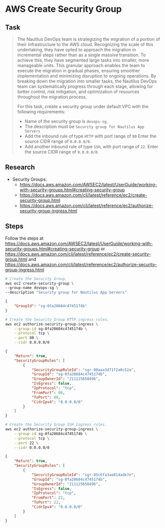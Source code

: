# AWS Create Security Group

## Task

> The Nautilus DevOps team is strategizing the migration of a portion of their infrastructure to the AWS cloud. Recognizing the scale of this undertaking, they have opted to approach the migration in incremental steps rather than as a single massive transition. To achieve this, they have segmented large tasks into smaller, more manageable units. This granular approach enables the team to execute the migration in gradual phases, ensuring smoother implementation and minimizing disruption to ongoing operations. By breaking down the migration into smaller tasks, the Nautilus DevOps team can systematically progress through each stage, allowing for better control, risk mitigation, and optimization of resources throughout the migration process.
>
> For this task, create a security group under default VPC with the following requirements:
> * Name of the security group is `devops-sg`.
> * The description must be `Security group for Nautilus App Servers`
> * Add the inbound rule of type `HTTP` with port range of `80` Enter the source CIDR range of `0.0.0.0/0`.
> * Add another inbound rule of type `SSH`, with port range of `22`. Enter the source CIDR range of `0.0.0.0/0`.

## Research

* Security Groups:
  * https://docs.aws.amazon.com/AWSEC2/latest/UserGuide/working-with-security-groups.html#creating-security-group
  * https://docs.aws.amazon.com/cli/latest/reference/ec2/create-security-group.html
  * https://docs.aws.amazon.com/cli/latest/reference/ec2/authorize-security-group-ingress.html

## Steps

Follow the steps at https://docs.aws.amazon.com/AWSEC2/latest/UserGuide/working-with-security-groups.html#creating-security-group or https://docs.aws.amazon.com/cli/latest/reference/ec2/create-security-group.html and https://docs.aws.amazon.com/cli/latest/reference/ec2/authorize-security-group-ingress.html

```bash
# Create the Security Group.
aws ec2 create-security-group \
--group-name devops-sg \
--description "Security group for Nautilus App Servers"
```

```json
{
    "GroupId": "sg-0fa20684c4745174b"
}
```

```bash
# Create the Security Group HTTP ingress rules.
aws ec2 authorize-security-group-ingress \
    --group-id sg-0fa20684c4745174b \
    --protocol tcp \
    --port 80 \
    --cidr 0.0.0.0/0
```

```json
{
    "Return": true,
    "SecurityGroupRules": [
        {
            "SecurityGroupRuleId": "sgr-00aaa3d71f2a0c52a",
            "GroupId": "sg-0fa20684c4745174b",
            "GroupOwnerId": "211125650496",
            "IsEgress": false,
            "IpProtocol": "tcp",
            "FromPort": 80,
            "ToPort": 80,
            "CidrIpv4": "0.0.0.0/0"
        }
    ]
}
```

```bash
# Create the Security Group SSH ingress rules.
aws ec2 authorize-security-group-ingress \
    --group-id sg-0fa20684c4745174b \
    --protocol tcp \
    --port 22 \
    --cidr 0.0.0.0/0
```

```json
{
    "Return": true,
    "SecurityGroupRules": [
        {
            "SecurityGroupRuleId": "sgr-05c6fa3ae814ade7e",
            "GroupId": "sg-0fa20684c4745174b",
            "GroupOwnerId": "211125650496",
            "IsEgress": false,
            "IpProtocol": "tcp",
            "FromPort": 22,
            "ToPort": 22,
            "CidrIpv4": "0.0.0.0/0"
        }
    ]
}
```

